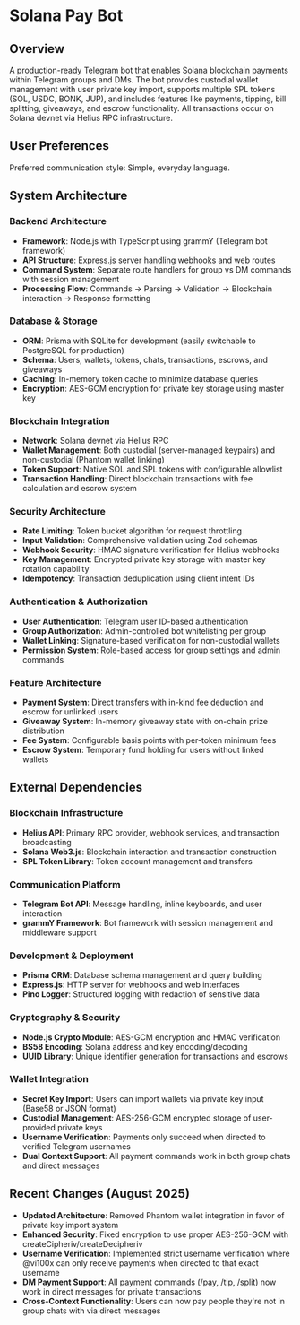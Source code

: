 # Solana Pay Bot

## Overview

A production-ready Telegram bot that enables Solana blockchain payments within Telegram groups and DMs. The bot provides custodial wallet management with user private key import, supports multiple SPL tokens (SOL, USDC, BONK, JUP), and includes features like payments, tipping, bill splitting, giveaways, and escrow functionality. All transactions occur on Solana devnet via Helius RPC infrastructure.

## User Preferences

Preferred communication style: Simple, everyday language.

## System Architecture

### Backend Architecture
- **Framework**: Node.js with TypeScript using grammY (Telegram bot framework)
- **API Structure**: Express.js server handling webhooks and web routes
- **Command System**: Separate route handlers for group vs DM commands with session management
- **Processing Flow**: Commands → Parsing → Validation → Blockchain interaction → Response formatting

### Database & Storage
- **ORM**: Prisma with SQLite for development (easily switchable to PostgreSQL for production)
- **Schema**: Users, wallets, tokens, chats, transactions, escrows, and giveaways
- **Caching**: In-memory token cache to minimize database queries
- **Encryption**: AES-GCM encryption for private key storage using master key

### Blockchain Integration
- **Network**: Solana devnet via Helius RPC
- **Wallet Management**: Both custodial (server-managed keypairs) and non-custodial (Phantom wallet linking)
- **Token Support**: Native SOL and SPL tokens with configurable allowlist
- **Transaction Handling**: Direct blockchain transactions with fee calculation and escrow system

### Security Architecture
- **Rate Limiting**: Token bucket algorithm for request throttling
- **Input Validation**: Comprehensive validation using Zod schemas
- **Webhook Security**: HMAC signature verification for Helius webhooks
- **Key Management**: Encrypted private key storage with master key rotation capability
- **Idempotency**: Transaction deduplication using client intent IDs

### Authentication & Authorization
- **User Authentication**: Telegram user ID-based authentication
- **Group Authorization**: Admin-controlled bot whitelisting per group
- **Wallet Linking**: Signature-based verification for non-custodial wallets
- **Permission System**: Role-based access for group settings and admin commands

### Feature Architecture
- **Payment System**: Direct transfers with in-kind fee deduction and escrow for unlinked users
- **Giveaway System**: In-memory giveaway state with on-chain prize distribution
- **Fee System**: Configurable basis points with per-token minimum fees
- **Escrow System**: Temporary fund holding for users without linked wallets

## External Dependencies

### Blockchain Infrastructure
- **Helius API**: Primary RPC provider, webhook services, and transaction broadcasting
- **Solana Web3.js**: Blockchain interaction and transaction construction
- **SPL Token Library**: Token account management and transfers

### Communication Platform
- **Telegram Bot API**: Message handling, inline keyboards, and user interaction
- **grammY Framework**: Bot framework with session management and middleware support

### Development & Deployment
- **Prisma ORM**: Database schema management and query building
- **Express.js**: HTTP server for webhooks and web interfaces
- **Pino Logger**: Structured logging with redaction of sensitive data

### Cryptography & Security
- **Node.js Crypto Module**: AES-GCM encryption and HMAC verification
- **BS58 Encoding**: Solana address and key encoding/decoding
- **UUID Library**: Unique identifier generation for transactions and escrows

### Wallet Integration
- **Secret Key Import**: Users can import wallets via private key input (Base58 or JSON format)
- **Custodial Management**: AES-256-GCM encrypted storage of user-provided private keys
- **Username Verification**: Payments only succeed when directed to verified Telegram usernames
- **Dual Context Support**: All payment commands work in both group chats and direct messages

## Recent Changes (August 2025)
- **Updated Architecture**: Removed Phantom wallet integration in favor of private key import system
- **Enhanced Security**: Fixed encryption to use proper AES-256-GCM with createCipheriv/createDecipheriv
- **Username Verification**: Implemented strict username verification where @vi100x can only receive payments when directed to that exact username
- **DM Payment Support**: All payment commands (/pay, /tip, /split) now work in direct messages for private transactions
- **Cross-Context Functionality**: Users can now pay people they're not in group chats with via direct messages